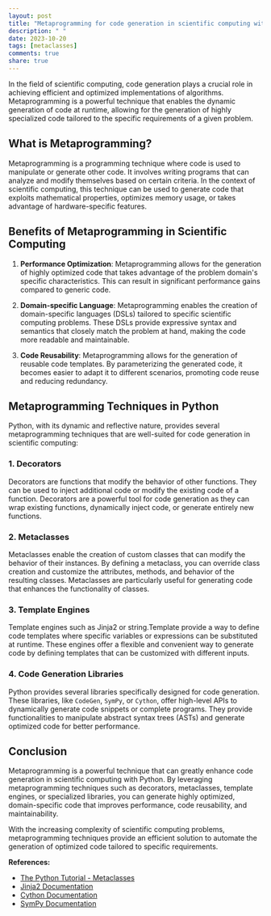 ```yaml
---
layout: post
title: "Metaprogramming for code generation in scientific computing with Python"
description: " "
date: 2023-10-20
tags: [metaclasses]
comments: true
share: true
---
```


In the field of scientific computing, code generation plays a crucial role in achieving efficient and optimized implementations of algorithms. Metaprogramming is a powerful technique that enables the dynamic generation of code at runtime, allowing for the generation of highly specialized code tailored to the specific requirements of a given problem.

## What is Metaprogramming?

Metaprogramming is a programming technique where code is used to manipulate or generate other code. It involves writing programs that can analyze and modify themselves based on certain criteria. In the context of scientific computing, this technique can be used to generate code that exploits mathematical properties, optimizes memory usage, or takes advantage of hardware-specific features.

## Benefits of Metaprogramming in Scientific Computing

1. **Performance Optimization**: Metaprogramming allows for the generation of highly optimized code that takes advantage of the problem domain's specific characteristics. This can result in significant performance gains compared to generic code.

2. **Domain-specific Language**: Metaprogramming enables the creation of domain-specific languages (DSLs) tailored to specific scientific computing problems. These DSLs provide expressive syntax and semantics that closely match the problem at hand, making the code more readable and maintainable.

3. **Code Reusability**: Metaprogramming allows for the generation of reusable code templates. By parameterizing the generated code, it becomes easier to adapt it to different scenarios, promoting code reuse and reducing redundancy.

## Metaprogramming Techniques in Python

Python, with its dynamic and reflective nature, provides several metaprogramming techniques that are well-suited for code generation in scientific computing:

### 1. Decorators

Decorators are functions that modify the behavior of other functions. They can be used to inject additional code or modify the existing code of a function. Decorators are a powerful tool for code generation as they can wrap existing functions, dynamically inject code, or generate entirely new functions.

### 2. Metaclasses

Metaclasses enable the creation of custom classes that can modify the behavior of their instances. By defining a metaclass, you can override class creation and customize the attributes, methods, and behavior of the resulting classes. Metaclasses are particularly useful for generating code that enhances the functionality of classes.

### 3. Template Engines

Template engines such as Jinja2 or string.Template provide a way to define code templates where specific variables or expressions can be substituted at runtime. These engines offer a flexible and convenient way to generate code by defining templates that can be customized with different inputs.

### 4. Code Generation Libraries

Python provides several libraries specifically designed for code generation. These libraries, like `CodeGen`, `SymPy`, or `Cython`, offer high-level APIs to dynamically generate code snippets or complete programs. They provide functionalities to manipulate abstract syntax trees (ASTs) and generate optimized code for better performance.

## Conclusion

Metaprogramming is a powerful technique that can greatly enhance code generation in scientific computing with Python. By leveraging metaprogramming techniques such as decorators, metaclasses, template engines, or specialized libraries, you can generate highly optimized, domain-specific code that improves performance, code reusability, and maintainability.

With the increasing complexity of scientific computing problems, metaprogramming techniques provide an efficient solution to automate the generation of optimized code tailored to specific requirements.

**References:**

- [The Python Tutorial - Metaclasses](https://docs.python.org/3/tutorial/classes.html#metaclasses)
- [Jinja2 Documentation](https://jinja.palletsprojects.com/)
- [Cython Documentation](https://docs.cython.org/)
- [SymPy Documentation](https://docs.sympy.org/)